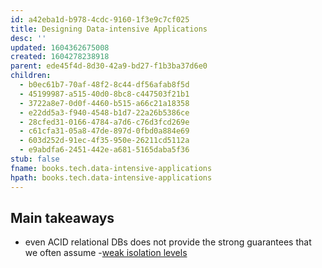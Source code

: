 ```yaml
---
id: a42eba1d-b978-4cdc-9160-1f3e9c7cf025
title: Designing Data-intensive Applications
desc: ''
updated: 1604362675008
created: 1604278238918
parent: ede45f4d-8d30-42a9-bd27-f1b3ba37d6e0
children:
  - b0ec61b7-70af-48f2-8c44-df56afab8f5d
  - 45199987-a515-40d0-8bc8-c447503f21b1
  - 3722a8e7-0d0f-4460-b515-a66c21a18358
  - e22dd5a3-f940-4548-b1d7-22a26b5386ce
  - 28cfed31-0166-4784-a7d6-c76d3fcd269e
  - c61cfa31-05a8-47de-897d-0fbd0a884e69
  - 603d252d-91ec-4f35-950e-26211cd5112a
  - e9abdfa6-2451-442e-a681-5165daba5f36
stub: false
fname: books.tech.data-intensive-applications
hpath: books.tech.data-intensive-applications
---
```

## Main takeaways

- even ACID relational DBs does not provide the strong guarantees that we often assume  -[weak isolation levels](603d252d-91ec-4f35-950e-26211cd5112a)

